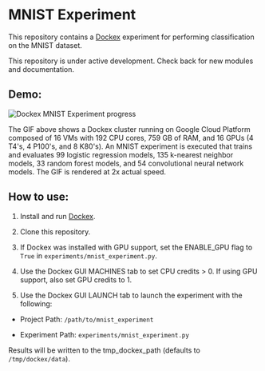 # MNIST Experiment

This repository contains a [Dockex](https://github.com/ConnexonSystems/dockex) experiment for performing 
classification on the MNIST dataset.

This repository is under active development. Check back for new modules and documentation.

## Demo:

![Dockex MNIST Experiment progress](docs/dockex_mnist_experiment_progress.gif)

The GIF above shows a Dockex cluster running on Google Cloud Platform composed of 16 VMs with 192 CPU cores, 
759 GB of RAM, and 16 GPUs (4 T4's, 4 P100's, and 8 K80's). An MNIST experiment is executed that trains and evaluates 
 99 logistic regression models, 135 k-nearest neighbor models, 33 random forest models, and 54 convolutional neural 
 network models. The GIF is rendered at 2x actual speed.

## How to use:

1. Install and run [Dockex](https://github.com/ConnexonSystems/dockex).

2. Clone this repository.

3. If Dockex was installed with GPU support, set the ENABLE_GPU flag to ```True``` in ```experiments/mnist_experiment.py```.

4. Use the Dockex GUI MACHINES tab to set CPU credits > 0. If using GPU support, also set GPU credits to 1.

5. Use the Dockex GUI LAUNCH tab to launch the experiment with the following:

* Project Path: ```/path/to/mnist_experiment```

* Experiment Path: ```experiments/mnist_experiment.py```

Results will be written to the tmp_dockex_path (defaults to ```/tmp/dockex/data```).
